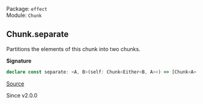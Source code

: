 Package: `effect`<br />
Module: `Chunk`<br />

## Chunk.separate

Partitions the elements of this chunk into two chunks.

**Signature**

```ts
declare const separate: <A, B>(self: Chunk<Either<B, A>>) => [Chunk<A>, Chunk<B>]
```

[Source](https://github.com/Effect-TS/effect/tree/main/packages/effect/src/Chunk.ts#L1008)

Since v2.0.0